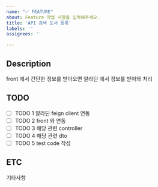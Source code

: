 ```yaml
---
name: "✅ FEATURE"
about: Feature 작업 사항을 입력해주세요.
title: 'API 검색 도서 등록'
labels: ''
assignees: ''

---
```


## Description
front 에서 간단한 정보를 받아오면 
알라딘 에서 정보를 받아와 처리 

## TODO
- [ ] TODO 1 알라딘 feign client 연동
- [ ] TODO 2 front 와 연동
- [ ] TODO 3 해당 관련 controller
- [ ] TODO 4 해당 관련 dto
- [ ] TODO 5 test code 작성

## ETC
기타사항
